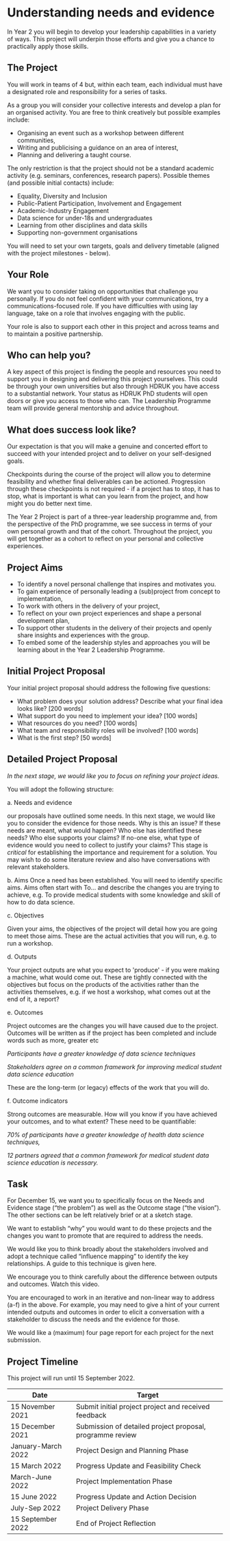 # Understanding needs and evidence

In Year 2 you will begin to develop your leadership capabilities in a variety of ways. This project will underpin those efforts and give you a chance to practically apply those skills.
 
## The Project
 
You will work in teams of 4 but, within each team, each individual must have a designated role and responsibility for a series of tasks. 

As a group you will consider your collective interests and develop a plan for an organised activity. You are free to think creatively but possible examples include: 
 
- Organising an event such as a workshop between different communities,
- Writing and publicising a guidance on an area of interest,
- Planning and delivering a taught course.
 
The only restriction is that the project should not be a standard academic activity (e.g. seminars, conferences, research papers). Possible themes (and possible initial contacts) include:

- Equality, Diversity and Inclusion
- Public-Patient Participation, Involvement and Engagement
- Academic-Industry Engagement
- Data science for under-18s and undergraduates
- Learning from other disciplines and data skills
- Supporting non-government organisations

You will need to set your own targets, goals and delivery timetable (aligned with the project milestones - below).

## Your Role

We want you to consider taking on opportunities that challenge you personally. If you do not feel confident with your communications, try a communications-focused role. If you have difficulties with using lay language, take on a role that involves engaging with the public. 

Your role is also to support each other in this project and across teams and to maintain a positive partnership. 

## Who can help you?

A key aspect of this project is finding the people and resources you need to support you in designing and delivering this project yourselves. This could be through your own universities but also through HDRUK you have access to a substantial network. Your status as HDRUK PhD students will open doors or give you access to those who can. The Leadership Programme team will provide general mentorship and advice throughout.

## What does success look like?

Our expectation is that you will make a genuine and concerted effort to succeed with your intended project and to deliver on your self-designed goals. 

Checkpoints during the course of the project will allow you to determine feasibility and whether final deliverables can be actioned. Progression through these checkpoints is not required - if a project has to stop, it has to stop, what is important is what can you learn from the project, and how might you do better next time.

The Year 2 Project is part of a three-year leadership programme and, from the perspective of the PhD programme, we see success in terms of your own personal growth and that of the cohort. Throughout the project, you will get together as a cohort to reflect on your personal and collective experiences. 
 
## Project Aims
 
- To identify a novel personal challenge that inspires and motivates you.
- To gain experience of personally leading a (sub)project from concept to implementation,
- To work with others in the delivery of your project,
- To reflect on your own project experiences and shape a personal development plan,
- To support other students in the delivery of their projects and openly share insights and experiences with the group.
- To embed some of the leadership styles and approaches you will be learning about in the Year 2 Leadership Programme.

## Initial Project Proposal

Your initial project proposal should address the following five questions:

- What problem does your solution address? Describe what your final idea looks like? [200 words]
- What support do you need to implement your idea? [100 words]
- What resources do you need? [100 words]
- What team and responsibility roles will be involved? [100 words]
- What is the first step? [50 words]

## Detailed Project Proposal

*In the next stage, we would like you to focus on refining your project ideas.*

You will adopt the following structure: 

a. Needs and evidence

our proposals have outlined some needs. In this next stage, we would like you to consider the evidence for those needs. 
Why is this an issue? If these needs are meant, what would happen?
Who else has identified these needs? Who else supports your claims? If no-one else, what type of evidence would you need to collect to justify your claims?
This stage is *critical* for establishing the importance and requirement for a solution. You may wish to do some literature review and also have conversations with relevant stakeholders.

b. Aims
Once a need has been established. You will need to identify specific aims. Aims often start with To... and describe the changes you are trying to achieve, e.g. To provide medical students with some knowledge and skill of how to do data science.

c. Objectives

Given your aims, the objectives of the project will detail how you are going to meet those aims. These are the actual activities that you will run, e.g. to run a workshop.

d. Outputs

Your project outputs are what you expect to 'produce' - if you were making a machine, what would come out. These are tightly connected with the objectives but focus on the products of the activities rather than the activities themselves, e.g. if we host a workshop, what comes out at the end of it, a report?

e. Outcomes

Project outcomes are the changes you will have caused due to the project. Outcomes will be written as if the project has been completed and include words such as more, greater etc

*Participants have a greater knowledge of data science techniques*

*Stakeholders agree on a common framework for improving medical student data science education*

These are the long-term (or legacy) effects of the work that you will do.

f. Outcome indicators

Strong outcomes are measurable. How will you know if you have achieved your outcomes, and to what extent? These need to be quantifiable:

*70% of participants have a greater knowledge of health data science techniques,*

*12 partners agreed that a common framework for medical student data science education is necessary.*

## Task

For December 15, we want you to specifically focus on the Needs and Evidence stage (“the problem”) as well as the Outcome stage (“the vision”). The other sections can be left relatively brief or at a sketch stage.

We want to establish “why” you would want to do these projects and the changes you want to promote that are required to address the needs. 

We would like you to think broadly about the stakeholders involved and adopt a technique called “influence mapping” to identify the key relationships. A guide to this technique is given here.

We encourage you to think carefully about the difference between outputs and outcomes. Watch this video.

You are encouraged to work in an iterative and non-linear way to address (a-f) in the above. For example, you may need to give a hint of your current intended outputs and outcomes in order to elicit a conversation with a stakeholder to discuss the needs and the evidence for those.

We would like a (maximum) four page report for each project for the next submission.

## Project Timeline

This project will run until 15 September 2022.

| Date | Target |
| ---- | ------ |
| 15 November 2021 | Submit initial project project and received feedback |
| 15 December 2021 | Submission of detailed project proposal, programme review |
| January-March 2022 | Project Design and Planning Phase |
| 15 March 2022 | Progress Update and Feasibility Check |
| March-June 2022 | Project Implementation Phase |
| 15 June 2022 | Progress Update and Action Decision |
| July-Sep 2022 | Project Delivery Phase | 
| 15 September 2022 | End of Project Reflection |

